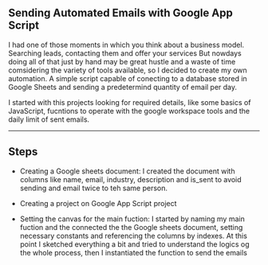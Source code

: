 ## Sending Automated Emails with Google App Script

I had one of those moments in which you think about a business model. Searching leads, contacting them and offer your services
But nowdays doing all of that just by hand may be great hustle and a waste of time comsidering the variety of tools available, 
so I decided to create my own automation. A simple script capable of conecting to a database stored in Google Sheets and sending 
a predetermind quantity of email per day.

I started with this projects looking for required details, like some basics of JavaScript, fucntions to operate with the google workspace tools and the daily limit of sent emails.

---
## Steps
- Creating a Google sheets document:
  I created the document with columns like name, email, industry, description and is_sent to avoid sending and email twice to teh same person.
  
- Creating a project on Google App Script project
  
- Setting the canvas for the main fuction:
  I started by naming my main fuction and the connected the the Google sheets document, setting necessary constants and referencing the columns by indexes. At this point I sketched everything a bit and tried to understand the logics og the whole process, then I instantiated the function to send the emails
